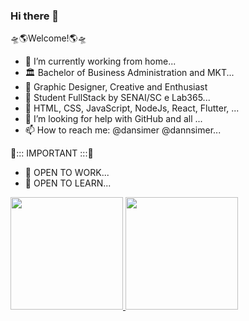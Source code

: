 ### Hi there 👋 
🛸🌎Welcome!🌎🛸

- 🔭 I’m currently working from home...
- 🏛 Bachelor of Business Administration and MKT...
- 🧩 Graphic Designer, Creative and Enthusiast
- 📖 Student FullStack by SENAI/SC e Lab365...
- 🌱 HTML, CSS, JavaScript, NodeJs, React, Flutter, ...
- 🤔 I’m looking for help with GitHub and all ...
- 📫 How to reach me: @dansimer @dannsimer...   

🛑::: IMPORTANT :::🛑 
- 🚀 OPEN TO WORK...
- 📖 OPEN TO LEARN...

<div>
<a href="https://github.com/DaniSimoni">
<img height="180em" src="https://github-readme-stats.vercel.app/api/top-langs/?username=seu-usuário-aqui&layout=compact&langs_count=7&theme=dracula"/>
<img height="180em" src="https://github-readme-stats.vercel.app/api?username=seu-usuário-aqui&show_icons=true&theme=dracula&include_all_commits=true&count_private=true"/>
</div>



